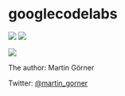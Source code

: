 # googlecodelabs


![](https://codelabs.developers.google.com/codelabs/keras-flowers-data/img/1dd39cb813f337e2.jpeg)
![](https://i.hizliresim.com/y6Y9Gy.png)


![](https://pbs.twimg.com/profile_images/1103339571977248768/FtFnqC38_400x400.png)

The author: Martin Görner

Twitter: [@martin_gorner](https://twitter.com/martin_gorner)

